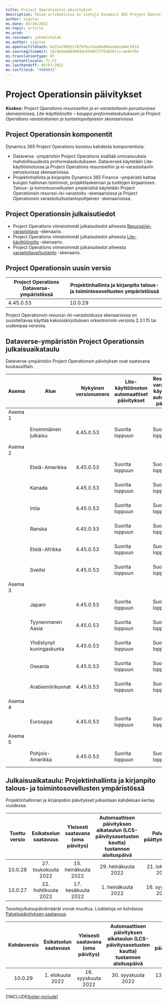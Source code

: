 ```yaml
---
title: Project Operationsin päivitykset
description: Tässä artikkelissa on tietoja Dynamics 365 Project Operationsin julkaistuista versioista.
author: sigitac
ms.date: 03/28/2022
ms.topic: article
ms.prod: ''
ms.reviewer: johnmichalak
ms.author: sigitac
ms.openlocfilehash: ba33afd955170797bc43ae84d8baa9e2a04c5918
ms.sourcegitcommit: 16c9eded66d60d4c654872ff5a0267cccae9ef0e
ms.translationtype: HT
ms.contentlocale: fi-FI
ms.lasthandoff: 09/07/2022
ms.locfileid: "9409931"
---
```

# <a name="project-operations-updates"></a>Project Operationsin päivitykset

_**Koskee:** Project Operations resursseihin ja ei-varastoitaviin perustuvissa skenaarioissa, Lite-käyttöönotto – kauppa proformalaskutukseen ja Project Operations varastoitavien ja tuotantopohjaisten skenaarioissa_



## <a name="project-operations-components"></a>Project Operationsin komponentit

Dynamics 365 Project Operations koostuu kahdesta komponentista:

- Dataverse -ympäristön Project Operations sisältää ominaisuuksia mahdollisuudesta proformalaskutukseen. Dataverseä käytetään Lite-käyttöönotossa ja Project Operations resursseihin ja ei-varastoitaviin perustuvissa skenaarioissa.
- Projektinhallinta ja kirjanpito Dynamics 365 Finance -ympäristö kattaa kulujen hallinnan toiminnot, projektilaskennan ja tuottojen kirjaamisen. Talous- ja toimintosovellusten ympäristöä käytetään Project Operationsin resurssi-/ei-varastoitu -skenaarioissa ja Project Operationsin varastoitu/tuotantopohjainen -skenaarioissa.

## <a name="project-operations-release-notes"></a>Project Operationsin julkaisutiedot
- Project Operations viimeisimmät julkaisutiedot aiheesta [Resurssi/ei-varastoitava](whats-new-july-2022-resource-based.md) -skenaario.
- Project Operations viimeisimmät julkaisutiedot aiheesta [Lite-käyttöönotto](../pro/whats-new/whats-new-july-2022-lite.md) -skenaario.
- Project Operations viimeisimmät julkaisutiedot aiheesta [varastoitava/tuotanto](../prod-pma/whats-new/whats-new-jul-2022-stocked.md) -skenaario.

## <a name="project-operations-latest-version"></a>Project Operationsin uusin versio

| Project Operations Dataverse-ympäristössä | Projektinhallinta ja kirjanpito talous- ja toimintosovellusten ympäristöissä | 
| --- | --- |
| 4.45.0.53 | 10.0.29 |

Project Operationsin resurssi-/ei-varastoidussa skenaariossa on suositeltavaa käyttää kaksoiskirjoituksen orkestroinnin versiota 2.3.1.15 tai uudempaa versiota.

## <a name="release-schedule-for-project-operations-on-dataverse-environment"></a>Dataverse-ympäristön Project Operationsin julkaisuaikataulu

Dataverse-ympäristön Project Operationsin päivitykset ovat saatavana kuukausittain. 

| Asema | Alue | Nykyinen versionumero | Lite-käyttöönoton automaattiset päivitykset | Resurssin/ei-varastoitavan käyttöönoton automaattiset päivitykset | Seuraava versionumero | Seuraava yleisesti saatavilla oleva versio |
|-----------|-----------------------|-----------------|--------------------|---------------------|---------------------|---------------------|
| Asema 1 |   &nbsp;              |    &nbsp;       | &nbsp;             |      &nbsp;         |      &nbsp;         |      &nbsp;         |
|   &nbsp;  | Ensimmäinen julkaisu         |  4.45.0.53      | Suorita loppuun           | Suorita loppuun            | TBD                 | 09. syyskuuta 2022      |
| Asema 2 |   &nbsp;              |    &nbsp;       | &nbsp;             |      &nbsp;         |      &nbsp;         |      &nbsp;         |
|   &nbsp;  | Etelä-Amerikka         |  4.45.0.53      | Suorita loppuun           | Suorita loppuun            | TBD                 | 09. syyskuuta 2022       |
|   &nbsp;  | Kanada                |  4.45.0.53      | Suorita loppuun           | Suorita loppuun            | TBD                 | 09. syyskuuta 2022       |
|   &nbsp;  | Intia                 |  4.45.0.53      | Suorita loppuun           | Suorita loppuun            | TBD                 | 09. syyskuuta 2022       |
|   &nbsp;  | Ranska                |  4.45.0.53      | Suorita loppuun           | Suorita loppuun            | TBD                 | 09. syyskuuta 2022       |
|   &nbsp;  | Etelä-Afrikka          |  4.45.0.53      | Suorita loppuun           | Suorita loppuun            | TBD                 | 09. syyskuuta 2022       |
|   &nbsp;  | Sveitsi           |  4.45.0.53      | Suorita loppuun           | Suorita loppuun            | TBD                 | 09. syyskuuta 2022       |
| Asema 3 |      &nbsp;           |     &nbsp;      |     &nbsp;         |      &nbsp;         |      &nbsp;         |      &nbsp;         |
|   &nbsp;  | Japani                 |  4.45.0.53      | Suorita loppuun      | Suorita loppuun       | TBD                 | 09. syyskuuta 2022       |
|   &nbsp;  | Tyynenmeren Aasia          |  4.45.0.53      | Suorita loppuun      | Suorita loppuun       | TBD                 | 09. syyskuuta 2022       |
|   &nbsp;  | Yhdistynyt kuningaskunta         |  4.45.0.53      | Suorita loppuun      | Suorita loppuun       | TBD                 | 09. syyskuuta 2022       |
|   &nbsp;  | Oseania               |  4.45.0.53      | Suorita loppuun      | Suorita loppuun       | TBD                 | 09. syyskuuta 2022       |
|   &nbsp;  | Arabiemiirikunnat  |  4.45.0.53      | Suorita loppuun      | Suorita loppuun       | TBD                 | 09. syyskuuta 2022       |
| Asema 4 |     &nbsp;            |     &nbsp;      |     &nbsp;         |      &nbsp;         |      &nbsp;         |      &nbsp;         |
|   &nbsp;  | Eurooppa                |  4.45.0.53      | Suorita loppuun           | Suorita loppuun            | TBD           | 16. syyskuuta 2022       |
| Asema 5 |     &nbsp;            |     &nbsp;      |     &nbsp;         |      &nbsp;         |      &nbsp;         |      &nbsp;         |
|   &nbsp;  | Pohjois-Amerikka         |  4.45.0.53      | Suorita loppuun           | Suorita loppuun            | TBD           | 16. syyskuuta 2022       |

## <a name="release-schedule-for-project-management-and-accounting-in-the-finance-and-operations-apps-environment"></a>Julkaisuaikataulu: Projektinhallinta ja kirjanpito talous- ja toimintosovellusten ympäristössä

Projektinhallinnan ja kirjanpidon päivitykset julkaistaan kahdeksan kertaa vuodessa.

|Tuettu versio| Esikatselun saatavuus | Yleisesti saatavana (oma päivitys) | Automaattisen päivityksen aikataulun (LCS-päivitysasetusten kautta) tuotannon aloituspäivä |   Palvelun päättymispäivä   |
|:---------------:|:---------------------------:|:---------------------------------:|:--------------------------------------------------------------------:|:------------------:|
|     10.0.28     |      27. toukokuuta 2022           |        15. heinäkuuta 2022              |                          29. heinäkuuta 2022                               | 21. lokakuuta 2022   |
|     10.0.27     |      22. huhtikuuta 2022         |        17. kesäkuuta 2022              |                          1. heinäkuuta 2022                                | 16. syyskuuta 2022 |

Tavoitejulkaisupäivämäärät voivat muuttua. Lisätietoja on kohdassa [Palvelupäivityksen saatavuus](/dynamics365/fin-ops-core/fin-ops/get-started/public-preview-releases?toc=%2fdynamics365%2ffinance%2ftoc.json).

|Kohdeversio | Esikatselun saatavuus | Yleisesti saatavana (oma päivitys) | Automaattisen päivityksen aikataulun (LCS-päivitysasetusten kautta) tuotannon aloituspäivä |   Palvelun päättymispäivä   |
|:---------------:|:---------------------------:|:---------------------------------:|:--------------------------------------------------------------------:|:------------------:|
|     10.0.29     |      1. elokuuta 2022         |       16. syyskuuta 2022          |                        30. syyskuuta 2022                            | 13. tammikuuta 2023   |

[!INCLUDE[footer-include](../includes/footer-banner.md)]

